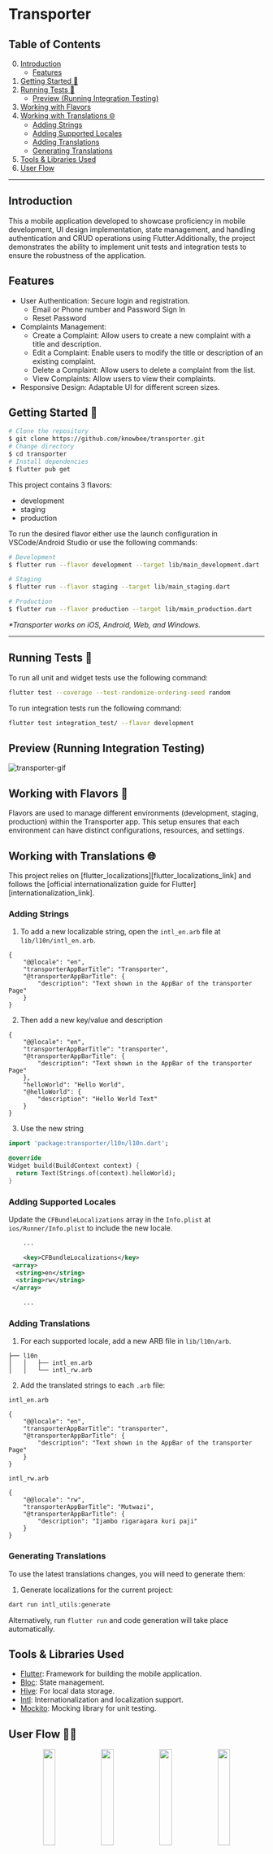 # Transporter

## Table of Contents

0. [Introduction](#introduction)
   - [Features](#features)
1. [Getting Started 🚀](#getting-started-)
2. [Running Tests 🧪](#running-tests-)
   - [Preview (Running Integration Testing)](#preview-running-integration-testing)
3. [Working with Flavors](#working-with-flavors-)
4. [Working with Translations 🌐](#working-with-translations-)
   - [Adding Strings](#adding-strings)
   - [Adding Supported Locales](#adding-supported-locales)
   - [Adding Translations](#adding-translations)
   - [Generating Translations](#generating-translations)
5. [Tools & Libraries Used](#tools--libraries-used)
6. [User Flow](#user-flow-)

---

## Introduction

This a mobile application developed to showcase proficiency in mobile development, UI design implementation, state management, and handling authentication and CRUD operations using Flutter.Additionally, the project demonstrates the ability to implement unit tests and integration tests to ensure the robustness of the application.

## Features

- User Authentication: Secure login and registration.
  - Email or Phone number and Password Sign In
  - Reset Password
- Complaints Management:
  - Create a Complaint: Allow users to create a new complaint with a title and description.
  - Edit a Complaint: Enable users to modify the title or description of an existing complaint.
  - Delete a Complaint: Allow users to delete a complaint from the list.
  - View Complaints: Allow users to view their complaints.
- Responsive Design: Adaptable UI for different screen sizes.

## Getting Started 🚀

```sh
# Clone the repository
$ git clone https://github.com/knowbee/transporter.git
# Change directory
$ cd transporter
# Install dependencies
$ flutter pub get
```

This project contains 3 flavors:

- development
- staging
- production

To run the desired flavor either use the launch configuration in VSCode/Android Studio or use the following commands:

```sh
# Development
$ flutter run --flavor development --target lib/main_development.dart

# Staging
$ flutter run --flavor staging --target lib/main_staging.dart

# Production
$ flutter run --flavor production --target lib/main_production.dart
```

_\*Transporter works on iOS, Android, Web, and Windows._

---

## Running Tests 🧪

To run all unit and widget tests use the following command:

```sh
flutter test --coverage --test-randomize-ordering-seed random
```

To run integration tests run the following command:

```sh
flutter test integration_test/ --flavor development
```

## Preview (Running Integration Testing)

![transporter-gif](./assets/preview/integration_testing.gif)

## Working with Flavors 🧩

Flavors are used to manage different environments (development, staging, production) within the Transporter app. This setup ensures that each environment can have distinct configurations, resources, and settings.

## Working with Translations 🌐

This project relies on [flutter_localizations][flutter_localizations_link] and follows the [official internationalization guide for Flutter][internationalization_link].

### Adding Strings

1. To add a new localizable string, open the `intl_en.arb` file at `lib/l10n/intl_en.arb`.

```arb
{
    "@@locale": "en",
    "transporterAppBarTitle": "Transporter",
    "@transporterAppBarTitle": {
        "description": "Text shown in the AppBar of the transporter Page"
    }
}
```

2. Then add a new key/value and description

```arb
{
    "@@locale": "en",
    "transporterAppBarTitle": "transporter",
    "@transporterAppBarTitle": {
        "description": "Text shown in the AppBar of the transporter Page"
    },
    "helloWorld": "Hello World",
    "@helloWorld": {
        "description": "Hello World Text"
    }
}
```

3. Use the new string

```dart
import 'package:transporter/l10n/l10n.dart';

@override
Widget build(BuildContext context) {
  return Text(Strings.of(context).helloWorld);
}
```

### Adding Supported Locales

Update the `CFBundleLocalizations` array in the `Info.plist` at `ios/Runner/Info.plist` to include the new locale.

```xml
    ...

    <key>CFBundleLocalizations</key>
 <array>
  <string>en</string>
  <string>rw</string>
 </array>

    ...
```

### Adding Translations

1. For each supported locale, add a new ARB file in `lib/l10n/arb`.

```
├── l10n
│   │   ├── intl_en.arb
│   │   └── intl_rw.arb
```

2. Add the translated strings to each `.arb` file:

`intl_en.arb`

```arb
{
    "@@locale": "en",
    "transporterAppBarTitle": "transporter",
    "@transporterAppBarTitle": {
        "description": "Text shown in the AppBar of the transporter Page"
    }
}
```

`intl_rw.arb`

```arb
{
    "@@locale": "rw",
    "transporterAppBarTitle": "Mutwazi",
    "@transporterAppBarTitle": {
        "description": "Ijambo rigaragara kuri paji"
    }
}
```

### Generating Translations

To use the latest translations changes, you will need to generate them:

1. Generate localizations for the current project:

```sh
dart run intl_utils:generate
```

Alternatively, run `flutter run` and code generation will take place automatically.

## Tools & Libraries Used

- [Flutter](https://flutter.dev/): Framework for building the mobile application.
- [Bloc](https://pub.dev/packages/flutter_bloc): State management.
- [Hive](https://pub.dev/packages/hive): For local data storage.
- [Intl](https://pub.dev/packages/intl): Internationalization and localization support.
- [Mockito](https://pub.dev/packages/mockito): Mocking library for unit testing.

## User Flow 🚶‍♂️

<p align="center">
  <img src="https://raw.githubusercontent.com/knowbee/hosting/master/assets/transporter/01.png" width="22%" />
  <img src="https://raw.githubusercontent.com/knowbee/hosting/master/assets/transporter/02.png" width="22%" />
  <img src="https://raw.githubusercontent.com/knowbee/hosting/master/assets/transporter/03.png" width="22%" />
  <img src="https://raw.githubusercontent.com/knowbee/hosting/master/assets/transporter/04.png" width="22%" />
</p>
<p align="center">
  <img src="https://raw.githubusercontent.com/knowbee/hosting/master/assets/transporter/05.png" width="22%" />
  <img src="https://raw.githubusercontent.com/knowbee/hosting/master/assets/transporter/06.png" width="22%" />
  <img src="https://raw.githubusercontent.com/knowbee/hosting/master/assets/transporter/07.png" width="22%" />
  <img src="https://raw.githubusercontent.com/knowbee/hosting/master/assets/transporter/08.png" width="22%" />
</p>
<p align="center">
  <img src="https://raw.githubusercontent.com/knowbee/hosting/master/assets/transporter/09.png" width="22%" />
  <img src="https://raw.githubusercontent.com/knowbee/hosting/master/assets/transporter/10.png" width="22%" />
  <img src="https://raw.githubusercontent.com/knowbee/hosting/master/assets/transporter/11.png" width="22%" />
  <img src="https://raw.githubusercontent.com/knowbee/hosting/master/assets/transporter/12.png" width="22%" />
</p>
<p align="center">
  <img src="https://raw.githubusercontent.com/knowbee/hosting/master/assets/transporter/13.png" width="22%" />
  <img src="https://raw.githubusercontent.com/knowbee/hosting/master/assets/transporter/14.png" width="22%" />
  <img src="https://raw.githubusercontent.com/knowbee/hosting/master/assets/transporter/15.png" width="22%" />
  <img src="https://raw.githubusercontent.com/knowbee/hosting/master/assets/transporter/16.png" width="22%" />
</p>
<p align="center">
  <img src="https://raw.githubusercontent.com/knowbee/hosting/master/assets/transporter/17.png" width="22%" />
  <img src="https://raw.githubusercontent.com/knowbee/hosting/master/assets/transporter/18.png" width="22%" />
  <img src="https://raw.githubusercontent.com/knowbee/hosting/master/assets/transporter/19.png" width="22%" />
  <img src="https://raw.githubusercontent.com/knowbee/hosting/master/assets/transporter/20.png" width="22%" />
</p>
<p align="center">
  <img src="https://raw.githubusercontent.com/knowbee/hosting/master/assets/transporter/21.png" width="22%" />
  <img src="https://raw.githubusercontent.com/knowbee/hosting/master/assets/transporter/22.png" width="22%" />
</p>
